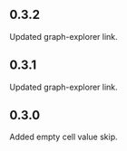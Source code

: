 ## 0.3.2

Updated graph-explorer link.

## 0.3.1

Updated graph-explorer link.

## 0.3.0

Added empty cell value skip.
